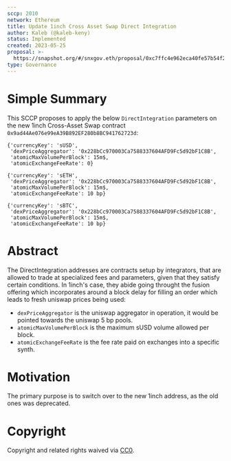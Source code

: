 ```yaml
---
sccp: 2010
network: Ethereum
title: Update 1inch Cross Asset Swap Direct Integration
author: Kaleb (@kaleb-keny)
status: Implemented
created: 2023-05-25
proposal: >-
  https://snapshot.org/#/snxgov.eth/proposal/0xc7ffc4e962eca40fe57b54f28c03dc6677a6445ac422c5e217997bdcdcbf0446
type: Governance
---
```


# Simple Summary

This SCCP proposes to apply the below `DirectIntegration` parameters on the new 1inch Cross-Asset Swap contract `0x9ad44Ae076e99eA39B892EF280b8BC941762723d`:

```
{'currencyKey': 'sUSD',
 'dexPriceAggregator': '0x228bCc970003Ca7588337604AFD9Fc5d92bF1C8B',
 'atomicMaxVolumePerBlock': 15m$,
 'atomicExchangeFeeRate': 0}

{'currencyKey': 'sETH',
 'dexPriceAggregator': '0x228bCc970003Ca7588337604AFD9Fc5d92bF1C8B',
 'atomicMaxVolumePerBlock': 15m$,
 'atomicExchangeFeeRate': 10 bp}

{'currencyKey': 'sBTC',
 'dexPriceAggregator': '0x228bCc970003Ca7588337604AFD9Fc5d92bF1C8B',
 'atomicMaxVolumePerBlock': 15m$,
 'atomicExchangeFeeRate': 10 bp}
```

# Abstract

The DirectIntegration addresses are contracts setup by integrators, that are allowed to trade at specialized fees and parameters, given that they satisfy certain conditions. In 1inch's case, they abide going throught the fusion offering which incorporates around a block delay for filling an order which leads to fresh uniswap prices being used:
- `dexPriceAggregator` is the uniswap aggregator in operation, it would be pointed towards the uniswap 5 bp pools.
- `atomicMaxVolumePerBlock` is the maximum sUSD volume allowed per block.
- `atomicExchangeFeeRate` is the fee rate paid on exchanges into a specific synth.

# Motivation

The primary purpose is to switch over to the new 1inch address, as the old ones was deprecated.


# Copyright

Copyright and related rights waived via [CC0](https://creativecommons.org/publicdomain/zero/1.0/).
